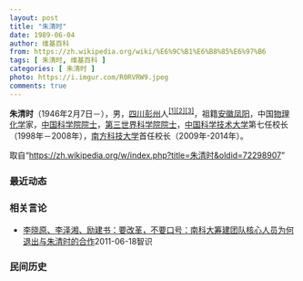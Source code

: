 ```yaml
---
layout: post
title: "朱清时"
date: 1989-06-04
author: 维基百科
from: https://zh.wikipedia.org/wiki/%E6%9C%B1%E6%B8%85%E6%97%B6
tags: [ 朱清时, 维基百科 ]
categories: [ 朱清时 ]
photo: https://i.imgur.com/R0RVRW9.jpeg
comments: true
---
```

<div class="mw-parser-output">
<p><b>朱清时</b>（1946年2月7日<span class="useeditintro" title="Template:BLP editintro">－</span>），男，<a href="/wiki/%E5%9B%9B%E5%B7%9D" class="mw-redirect" title="四川">四川</a><a href="/wiki/%E5%BD%AD%E5%B7%9E" class="mw-redirect" title="彭州">彭州</a>人<sup id="cite_ref-wccdaily_1-0" class="reference"><a href="#cite_note-wccdaily-1">[1]</a></sup><sup id="cite_ref-chinanews_2-0" class="reference"><a href="#cite_note-chinanews-2">[2]</a></sup><sup id="cite_ref-3" class="reference"><a href="#cite_note-3">[3]</a></sup>，祖籍<a href="/wiki/%E5%AE%89%E5%BE%BD" class="mw-redirect" title="安徽">安徽</a><a href="/wiki/%E5%87%A4%E9%98%B3" class="mw-redirect" title="凤阳">凤阳</a>，中国<a href="/wiki/%E7%89%A9%E7%90%86%E5%8C%96%E5%AD%A6" title="物理化学">物理化学</a>家，<a href="/wiki/%E4%B8%AD%E5%9B%BD%E7%A7%91%E5%AD%A6%E9%99%A2%E9%99%A2%E5%A3%AB" title="中国科学院院士">中国科学院院士</a>，<a href="/wiki/%E7%AC%AC%E4%B8%89%E4%B8%96%E7%95%8C%E7%A7%91%E5%AD%A6%E9%99%A2%E9%99%A2%E5%A3%AB" class="mw-redirect" title="第三世界科学院院士">第三世界科学院院士</a>，<a href="/wiki/%E4%B8%AD%E5%9B%BD%E7%A7%91%E5%AD%A6%E6%8A%80%E6%9C%AF%E5%A4%A7%E5%AD%A6" title="中国科学技术大学">中国科学技术大学</a>第七任校长（1998年－2008年），<a href="/wiki/%E5%8D%97%E6%96%B9%E7%A7%91%E6%8A%80%E5%A4%A7%E5%AD%A6" class="mw-redirect" title="南方科技大学">南方科技大学</a>首任校长（2009年-2014年）。
</p>
</div><noscript><img src="//zh.wikipedia.org/wiki/Special:CentralAutoLogin/start?type=1x1" alt="" title="" width="1" height="1" style="border: none; position: absolute;"></noscript>
<div class="printfooter">取自“<a dir="ltr" href="https://zh.wikipedia.org/w/index.php?title=朱清时&amp;oldid=72298907">https://zh.wikipedia.org/w/index.php?title=朱清时&amp;oldid=72298907</a>”</div><div id="recent-news"><h3>最近动态</h3><ul></ul></div><div id="open-opinion"><h3>相关言论</h3><ul><li><a href="https://nodebe4.github.io/opinion/2011-06-18/%E6%9D%8E%E6%99%93%E5%8E%9F-%E6%9D%8E%E6%B3%BD%E6%B9%98-%E5%8A%B1%E5%BB%BA%E4%B9%A6-%E8%A6%81%E6%94%B9%E9%9D%A9-%E4%B8%8D%E8%A6%81%E5%8F%A3%E5%8F%B7-%E5%8D%97%E7%A7%91%E5%A4%A7%E7%AD%B9%E5%BB%BA%E5%9B%A2%E9%98%9F%E6%A0%B8%E5%BF%83%E4%BA%BA%E5%91%98%E4%B8%BA%E4%BD%95%E9%80%80%E5%87%BA%E4%B8%8E%E6%9C%B1%E6%B8%85%E6%97%B6%E7%9A%84%E5%90%88%E4%BD%9C/" title="李晓原、李泽湘、励建书">李晓原、李泽湘、励建书：要改革，不要口号：南科大筹建团队核心人员为何退出与朱清时的合作</a><time>2011-06-18</time><a class="tag">智识</a></li>
</ul></div><div id="mjls-record"><h3>民间历史</h3><ul></ul></div>